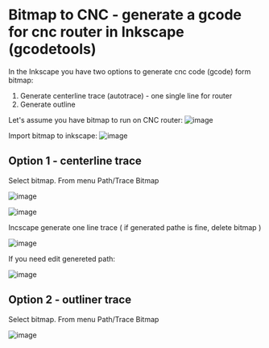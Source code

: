 # Bitmap to CNC - generate a gcode for cnc router in Inkscape (gcodetools)

In the Inkscape you have two options to generate cnc code (gcode) form bitmap:
1) Generate centerline trace (autotrace) - one single line for router
2) Generate outline 

Let's assume you have bitmap to run on CNC router:
![image](https://user-images.githubusercontent.com/54003204/176988302-4b01b540-366d-488d-9276-a80007bfd6f3.png)

Import bitmap to inkscape:
![image](https://user-images.githubusercontent.com/54003204/176988417-1a30752e-afaa-4005-b1f3-7289802db6aa.png)


## Option 1 - centerline trace

Select bitmap. From menu Path/Trace Bitmap

![image](https://user-images.githubusercontent.com/54003204/176988443-f55309a7-3c8e-47fa-b2c3-b214c8ab33e3.png)

![image](https://user-images.githubusercontent.com/54003204/176988486-706df445-4b6e-49de-a3db-1742ead8a2b1.png)

Incscape generate one line trace ( if generated pathe is fine, delete bitmap )

![image](https://user-images.githubusercontent.com/54003204/176988561-9dcb1f2a-872f-4235-9756-83995f825365.png)

If you need edit genereted path:

![image](https://user-images.githubusercontent.com/54003204/176988656-051c0379-16d9-4bb2-b7ad-54931a309270.png)


## Option 2 - outliner trace

Select bitmap. From menu Path/Trace Bitmap

![image](https://user-images.githubusercontent.com/54003204/176988443-f55309a7-3c8e-47fa-b2c3-b214c8ab33e3.png)
